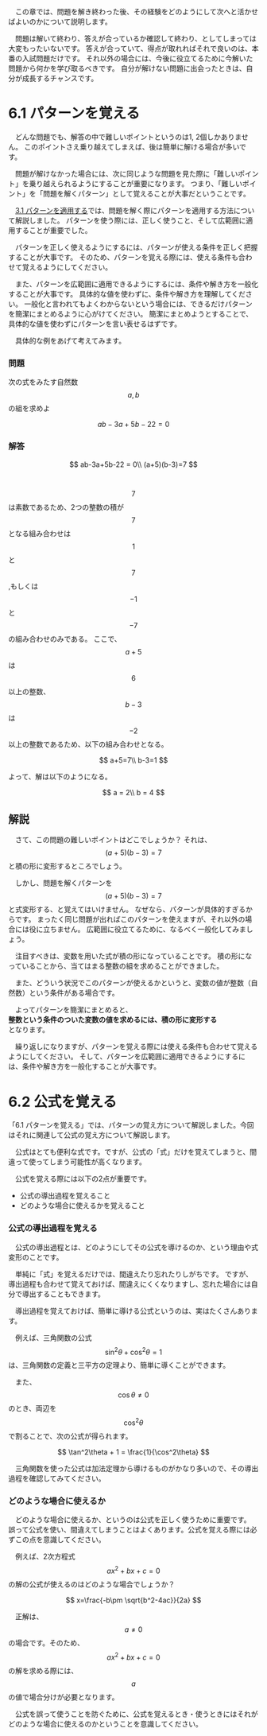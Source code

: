 <!--
6. 次へと活かす -東大卒が教える高校数学の考え方-
-->
　この章では、問題を解き終わった後、その経験をどのようにして次へと活かせばよいのかについて説明します。

　問題は解いて終わり、答えが合っているか確認して終わり、としてしまっては大変もったいないです。
答えが合っていて、得点が取れればそれで良いのは、本番の入試問題だけです。
それ以外の場合には、今後に役立てるために今解いた問題から何かを学び取るべきです。
自分が解けない問題に出会ったときは、自分が成長するチャンスです。


# 6.1 パターンを覚える
　どんな問題でも、解答の中で難しいポイントというのは1, 2個しかありません。
このポイントさえ乗り越えてしまえば、後は簡単に解ける場合が多いです。

　問題が解けなかった場合には、次に同じような問題を見た際に「難しいポイント」を乗り越えられるようにすることが重要になります。
つまり、「難しいポイント」を「問題を解くパターン」として覚えることが大事だということです。

<!--
　問題が解けなかったときに、覚えるべきポイントというのは、その部分だけです。

　問題から学んだことを次回以降に活かすべきなのはその難しいポイントです。

　問題を解き終わったら、その問題のポイントとなる部分を一言でまとめてみてください。このときに、できるだけ簡潔にまとめることが重要です。
-->

　[3.1 パターンを適用する](http://tarukosu.hatenablog.com/entry/2016/07/24/175943)では、問題を解く際にパターンを適用する方法について解説しました。
パターンを使う際には、正しく使うこと、そして広範囲に適用することが重要でした。

　パターンを正しく使えるようにするには、パターンが使える条件を正しく把握することが大事です。
そのため、パターンを覚える際には、使える条件も合わせて覚えるようにしてください。


　また、パターンを広範囲に適用できるようにするには、条件や解き方を一般化することが大事です。
具体的な値を使わずに、条件や解き方を理解してください。
一般化と言われてもよくわからないという場合には、できるだけパターンを簡潔にまとめるように心がけてください。
簡潔にまとめようとすることで、具体的な値を使わずにパターンを言い表せるはずです。

　具体的な例をあげて考えてみます。

### 問題
次の式をみたす自然数 $$a,b$$ の組を求めよ

$$
ab-3a+5b-22 = 0
$$

### 解答
$$
ab-3a+5b-22 = 0\\
(a+5)(b-3)=7
$$

　$$7$$は素数であるため、2つの整数の積が$$7$$となる組み合わせは$$1$$と$$7$$,もしくは$$-1$$と$$-7$$の組み合わせのみである。
ここで、$$a+5$$は$$6$$以上の整数、$$b-3$$は$$-2$$以上の整数であるため、以下の組み合わせとなる。

$$
a+5=7\\
b-3=1
$$

よって、解は以下のようになる。

$$
a = 2\\
b = 4
$$

## 解説
　さて、この問題の難しいポイントはどこでしょうか？
それは、$$(a+5)(b-3)=7$$ と積の形に変形するところでしょう。

　しかし、問題を解くパターンを $$(a+5)(b-3)=7$$ と式変形する、と覚えてはいけません。
なぜなら、パターンが具体的すぎるからです。
まったく同じ問題が出ればこのパターンを使えますが、それ以外の場合には役に立ちません。
広範囲に役立てるために、なるべく一般化してみましょう。

<!--
　注目すべきは、文字を用いた式が積の形になっていること、そして文字が片側にまとめられていることです。
また、どうしてこのようにして解くことが出来るかというと、$$a,b$$ が整数（自然数）という条件があるからです。
-->

　注目すべきは、変数を用いた式が積の形になっていることです。
積の形になっていることから、当てはまる整数の組を求めることができました。

　また、どういう状況でこのパターンが使えるかというと、変数の値が整数（自然数）という条件がある場合です。


　よってパターンを簡潔にまとめると、  
**整数という条件のついた変数の値を求めるには、積の形に変形する**  
となります。


　繰り返しになりますが、パターンを覚える際には使える条件も合わせて覚えるようにしてください。
そして、パターンを広範囲に適用できるようにするには、条件や解き方を一般化することが大事です。


# 6.2 公式を覚える
「6.1 パターンを覚える」では、パターンの覚え方について解説しました。今回はそれに関連して公式の覚え方について解説します。

　公式はとても便利な式です。ですが、公式の「式」だけを覚えてしまうと、間違って使ってしまう可能性が高くなります。

　公式を覚える際には以下の2点が重要です。

- 公式の導出過程を覚えること
- どのような場合に使えるかを覚えること

### 公式の導出過程を覚える
　公式の導出過程とは、どのようにしてその公式を導けるのか、という理由や式変形のことです。

　単純に「式」を覚えるだけでは、間違えたり忘れたりしがちです。
ですが、導出過程も合わせて覚えておけば、間違えにくくなりますし、忘れた場合には自分で導出することもできます。

　導出過程を覚えておけば、簡単に導ける公式というのは、実はたくさんあります。

　例えば、三角関数の公式
$$
\sin^2\theta + \cos^2\theta = 1
$$
は、三角関数の定義と三平方の定理より、簡単に導くことができます。

　また、$$\cos\theta \neq 0$$ のとき、両辺を$$\cos^2\theta$$で割ることで、次の公式が得られます。

$$
\tan^2\theta + 1 = \frac{1}{\cos^2\theta}
$$

　三角関数を使った公式は加法定理から導けるものがかなり多いので、その導出過程を確認してみてください。

### どのような場合に使えるか
　どのような場合に使えるか、というのは公式を正しく使うために重要です。
誤って公式を使い、間違えてしまうことはよくあります。公式を覚える際には必ずこの点を意識してください。

　例えば、2次方程式 $$ax^2 + bx + c = 0$$ の解の公式が使えるのはどのような場合でしょうか？

$$
x=\frac{-b\pm \sqrt{b^2-4ac}}{2a}
$$

　正解は、$$a \neq 0$$ の場合です。そのため、
$$
ax^2 + bx + c = 0
$$
の解を求める際には、$$a$$ の値で場合分けが必要となります。

　公式を誤って使うことを防ぐために、公式を覚えるとき・使うときにはそれがどのような場合に使えるのかということを意識してください。

